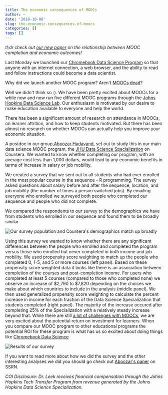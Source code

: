 ```yaml
---
title: The economic consequences of MOOCs
author: ~
date: '2018-10-08'
slug: the-economic-consequences-of-moocs
categories: []
tags: []
---
```


*tl;dr check out [our new paper](https://papers.ssrn.com/sol3/papers.cfm?abstract_id=3260695) on the relationship between MOOC completion and economic outcomes!*

Last Monday we launched our [Chromebook Data Science Program](https://leanpub.com/universities/set/jhu/chromebook-data-science) so that anyone with an internet connection, a web browser, and the ability to read and follow instructions could become a data scientist.

Why did we launch another MOOC program? Aren't [MOOCs dead](https://www.insidehighered.com/blogs/just-visiting/moocs-are-dead-whats-next-uh-oh)? 

Well we didn't think so :). We have been pretty excited about MOOCs for a while now and now run five different MOOC programs through the [Johns Hopkins Data Science Lab](http://jhudatascience.org/courses.html). Our enthusiasm is motivated by our desire to make education available to everyone and help the world. 

There has been a significant amount of research on attendance in MOOCs, on learner attrition, and how to keep students motivated. But there has been almost no research on whether MOOCs can actually help you improve your economic situation. 

A postdoc in our group,[Aboozar Hadavand](http://ahadavand.com/), set out to study this in our main data science MOOC program, the [JHU Data Science Specialization](https://www.coursera.org/specializations/jhu-data-science) on Coursera. We wanted to know whether completing our program, with an average cost less than 1,000 dollars, would lead to any economic benefits in terms of increase in salary or job mobility. 

We created a survey that we sent out to all students who had ever enrolled in the most popular course in the sequence - R programming. The survey asked questions about salary before and after the sequence, location, and job mobility (the number of times a person switched jobs). By emailing everyone who enrolled we surveyed both people who completed our sequence and people who did not complete. 

We compared the respondents to our survey to the demographics we have from students who enrolled in our sequence and found them to be broadly similar. 

![Our survey population and Coursera's demographics match up broadly](/post/2018-10-08-the-economic-consequences/demog.png)

Using this survey we wanted to know whether there are any significant differences between the people who enrolled and completed the program versus those who enrolled but never completed in both income and job mobility. We used propensity score weighting to match up the people who completed 0, 1-5, and 5 or more courses (left panel). Based on these propensity score weighted data it looks like there is an association between completion of the courses and post-completion income. For users who completed at least 5 courses (compared to those who completed none) we observe an increase of \$2,790 to \$7,820 depending on the choices we make about which countries to include in the analysis (middle panel). We then used generalized propensity score weighting to calculate the percent increase in income for each fraction of the Data Science Specialization that students completed (right panel). The majority of the increase occured after completing 25% of the Specialization with a relatively steady increase beyond that. While there are still [a lot of challenges with MOOCs](https://blog.brainstation.io/why-we-need-more-than-learn-at-your-own-pace/), we are very excited about the potential return on investment for learners. When you compare our MOOC program to other educational programs the potential ROI for these program is what has us so excited about doing things like [Chromebook Data Science](http://jhudatascience.org/chromebookdatascience/) 

![Results of our survey](/post/2018-10-08-the-economic-consequences/graph_1.png)

If you want to read more about how we did the survey and the other interesting analyses we did you should go check out [Aboozar's paper](https://papers.ssrn.com/sol3/papers.cfm?abstract_id=3260695) on SSRN. 

*COI Disclosure: Dr. Leek receives financial compensation through the Johns Hopkins Tech Transfer Program from revenue generated by the Johns Hopkins Data Science Specialization.*
